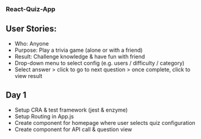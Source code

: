 ### React-Quiz-App
## User Stories:
* Who: Anyone
* Purpose: Play a trivia game (alone or with a friend)
* Result: Challenge knowledge & have fun with friend
* Drop-down menu to select config (e.g. users / difficulty / category)
* Select answer > click to go to next question > once complete, click to view result
## Day 1
* Setup CRA & test framework (jest & enzyme)
* Setup Routing in App.js
* Create component for homepage where user selects quiz configuration
* Create component for API call & question view
